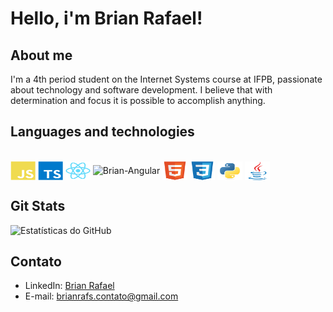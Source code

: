# Hello, i'm Brian Rafael!

## About me

I'm a 4th period student on the Internet Systems course at IFPB, passionate about technology and software development. I believe that with determination and focus it is possible to accomplish anything.

## Languages ​​and technologies

<div style="display: inline_block"><br>
  <img align="center" alt="Brian-Js" height="30" width="40" src="https://raw.githubusercontent.com/devicons/devicon/master/icons/javascript/javascript-plain.svg">
  <img align="center" alt="Brian-Ts" height="30" width="40" src="https://raw.githubusercontent.com/devicons/devicon/master/icons/typescript/typescript-plain.svg">
  <img align="center" alt="Brian-React" height="30" width="40" src="https://raw.githubusercontent.com/devicons/devicon/master/icons/react/react-original.svg">
  <img align="center" alt="Brian-Angular" height="30" width="40" src="https://github.com/vorillaz/devicons/blob/master/!SVG/angular_simple.svg">
  <img align="center" alt="Brian-HTML" height="30" width="40" src="https://raw.githubusercontent.com/devicons/devicon/master/icons/html5/html5-original.svg">
  <img align="center" alt="Brian-CSS" height="30" width="40" src="https://raw.githubusercontent.com/devicons/devicon/master/icons/css3/css3-original.svg">
  <img align="center" alt="Brian-Python" height="30" width="40" src="https://raw.githubusercontent.com/devicons/devicon/master/icons/python/python-original.svg">
  <img align="center" alt="Brian-Java" height="30" width="40" src="https://raw.githubusercontent.com/devicons/devicon/master/icons/java/java-original.svg">
</div>

## Git Stats

![Estatísticas do GitHub](https://github-readme-stats.vercel.app/api?username=Brianrafs&show_icons=true&count_private=true&theme=radical)

## Contato

- LinkedIn: [Brian Rafael](www.linkedin.com/in/brianrafs)
- E-mail: brianrafs.contato@gmail.com



